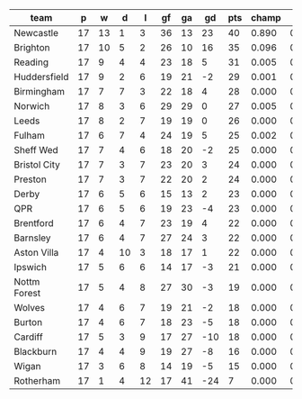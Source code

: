 |     team     | p  | w  | d  | l  | gf | ga | gd  | pts | champ | top2  | top3  | top4  |  5-7  | bot4  | bot3  | bot2  |
|--------------|----|----|----|----|----|----|-----|-----|-------|-------|-------|-------|-------|-------|-------|-------|
| Newcastle    | 17 | 13 |  1 |  3 | 36 | 13 |  23 |  40 | 0.890 | 0.986 | 0.997 | 0.999 | 0.001 | 0.000 | 0.000 | 0.000|
| Brighton     | 17 | 10 |  5 |  2 | 26 | 10 |  16 |  35 | 0.096 | 0.702 | 0.857 | 0.918 | 0.065 | 0.000 | 0.000 | 0.000|
| Reading      | 17 |  9 |  4 |  4 | 23 | 18 |   5 |  31 | 0.005 | 0.086 | 0.272 | 0.418 | 0.290 | 0.001 | 0.000 | 0.000|
| Huddersfield | 17 |  9 |  2 |  6 | 19 | 21 |  -2 |  29 | 0.001 | 0.022 | 0.084 | 0.159 | 0.244 | 0.009 | 0.004 | 0.001|
| Birmingham   | 17 |  7 |  7 |  3 | 22 | 18 |   4 |  28 | 0.000 | 0.022 | 0.085 | 0.171 | 0.255 | 0.009 | 0.003 | 0.001|
| Norwich      | 17 |  8 |  3 |  6 | 29 | 29 |   0 |  27 | 0.005 | 0.073 | 0.230 | 0.371 | 0.298 | 0.002 | 0.001 | 0.000|
| Leeds        | 17 |  8 |  2 |  7 | 19 | 19 |   0 |  26 | 0.000 | 0.010 | 0.045 | 0.094 | 0.188 | 0.024 | 0.009 | 0.003|
| Fulham       | 17 |  6 |  7 |  4 | 24 | 19 |   5 |  25 | 0.002 | 0.043 | 0.152 | 0.267 | 0.289 | 0.005 | 0.002 | 0.001|
| Sheff Wed    | 17 |  7 |  4 |  6 | 18 | 20 |  -2 |  25 | 0.000 | 0.005 | 0.022 | 0.053 | 0.135 | 0.043 | 0.020 | 0.007|
| Bristol City | 17 |  7 |  3 |  7 | 23 | 20 |   3 |  24 | 0.000 | 0.012 | 0.064 | 0.131 | 0.221 | 0.015 | 0.006 | 0.001|
| Preston      | 17 |  7 |  3 |  7 | 22 | 20 |   2 |  24 | 0.000 | 0.015 | 0.057 | 0.119 | 0.207 | 0.020 | 0.009 | 0.003|
| Derby        | 17 |  6 |  5 |  6 | 15 | 13 |   2 |  23 | 0.000 | 0.004 | 0.023 | 0.049 | 0.132 | 0.046 | 0.021 | 0.006|
| QPR          | 17 |  6 |  5 |  6 | 19 | 23 |  -4 |  23 | 0.000 | 0.004 | 0.014 | 0.035 | 0.110 | 0.064 | 0.030 | 0.010|
| Brentford    | 17 |  6 |  4 |  7 | 23 | 19 |   4 |  22 | 0.000 | 0.003 | 0.016 | 0.038 | 0.109 | 0.070 | 0.035 | 0.012|
| Barnsley     | 17 |  6 |  4 |  7 | 27 | 24 |   3 |  22 | 0.000 | 0.010 | 0.051 | 0.101 | 0.201 | 0.024 | 0.010 | 0.004|
| Aston Villa  | 17 |  4 | 10 |  3 | 18 | 17 |   1 |  22 | 0.000 | 0.004 | 0.022 | 0.052 | 0.130 | 0.051 | 0.024 | 0.008|
| Ipswich      | 17 |  5 |  6 |  6 | 14 | 17 |  -3 |  21 | 0.000 | 0.000 | 0.003 | 0.007 | 0.035 | 0.198 | 0.119 | 0.052|
| Nottm Forest | 17 |  5 |  4 |  8 | 27 | 30 |  -3 |  19 | 0.000 | 0.000 | 0.002 | 0.007 | 0.034 | 0.230 | 0.141 | 0.064|
| Wolves       | 17 |  4 |  6 |  7 | 19 | 21 |  -2 |  18 | 0.000 | 0.000 | 0.001 | 0.005 | 0.025 | 0.274 | 0.168 | 0.075|
| Burton       | 17 |  4 |  6 |  7 | 18 | 23 |  -5 |  18 | 0.000 | 0.000 | 0.002 | 0.005 | 0.019 | 0.288 | 0.178 | 0.086|
| Cardiff      | 17 |  5 |  3 |  9 | 17 | 27 | -10 |  18 | 0.000 | 0.000 | 0.000 | 0.001 | 0.009 | 0.428 | 0.294 | 0.146|
| Blackburn    | 17 |  4 |  4 |  9 | 19 | 27 |  -8 |  16 | 0.000 | 0.000 | 0.000 | 0.000 | 0.003 | 0.582 | 0.448 | 0.263|
| Wigan        | 17 |  3 |  6 |  8 | 14 | 19 |  -5 |  15 | 0.000 | 0.000 | 0.000 | 0.000 | 0.002 | 0.631 | 0.500 | 0.309|
| Rotherham    | 17 |  1 |  4 | 12 | 17 | 41 | -24 |   7 | 0.000 | 0.000 | 0.000 | 0.000 | 0.000 | 0.989 | 0.977 | 0.950|
